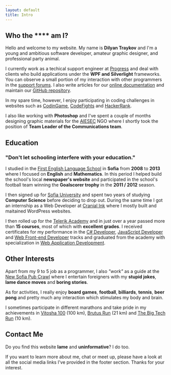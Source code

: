 ```yaml
---
layout: default
title: Intro
---
```


## <i class="fa fa-question-circle" aria-hidden="true"></i> Who the \*\*\*\* am I?

Hello and welcome to my website. My name is **Dilyan Traykov** and I'm a young and ambitious software developer, amateur graphic designer, and professional party animal.

I currently work as a techical support engineer at [Progress](https://www.progress.com/) and deal with clients who build applications under the **WPF and Silverlight** frameworks. You can observe a small portion of my interaction with other programmers in the [support forums](https://www.telerik.com/forums/wpf). I also write articles for our [online documentation](https://docs.telerik.com/devtools/wpf/introduction) and maintain our [GitHub repository](https://github.com/telerik/xaml-docs).

In my spare time, however, I enjoy participating in coding challenges in websites such as [CodinGame](https://www.codingame.com/profile/aeba2564473c943a5c7e7799b2122b940304311), [CodeFights](https://codefights.com/profile/dTraykov) and [HackerRank](https://www.hackerrank.com/dtraykov94).

I also like working with **Photoshop** and I've spent a couple of months designing graphic materials for the [AIESEC](http://aiesec.bg/) NGO where I shortly took the position of **Team Leader of the Communications team**.

## <i class="fa fa-graduation-cap" aria-hidden="true"></i> Education

### "Don't let schooling interfere with your education."

I studied in the [First English Language School](https://www.fels-sofia.org/) in **Sofia** from **2008** to **2013** where I focused on **English** and **Mathematics**. In this period I helped build the school's local **newspaper's website** and participated in the school's football team winning the **Goalscorer trophy** in the **2011 / 2012** season.

I then signed up for [Sofia University](https://www.uni-sofia.bg/) and spent two years of studying **Computer Science** before deciding to drop out. During the same time I got an internship as a Web Developer at [Cranial Ink](https://www.cranialink.com/) where I mostly built and maitained WordPress websites.

I then rolled up for the [Telerik Academy](http://telerikacademy.com/) and in just over a year passed more than **15 courses**, most of which with **excellent grades**. I received certificates for my performance in the [C# Developer](http://my.telerikacademy.com/certificates/View/1587/30ce1177?lipi=urn%3Ali%3Apage%3Ad_flagship3_profile_view_base%3BDu16QdihQg%2BghoNEhjQIWw%3D%3D), [JavaScript Developer](http://my.telerikacademy.com/certificates/View/1684/dc9899b8?lipi=urn%3Ali%3Apage%3Ad_flagship3_profile_view_base%3BDu16QdihQg%2BghoNEhjQIWw%3D%3D) and [Web Front-end Developer](http://my.telerikacademy.com/certificates/View/2179/d3b5390d?lipi=urn%3Ali%3Apage%3Ad_flagship3_profile_view_base%3BDu16QdihQg%2BghoNEhjQIWw%3D%3D) tracks and graduated from the academy with specialization in [Web Application Development](http://my.telerikacademy.com/certificates/View/1783/0b31ed0f?lipi=urn%3Ali%3Apage%3Ad_flagship3_profile_view_base%3BDu16QdihQg%2BghoNEhjQIWw%3D%3D).

## <i class="fa fa-beer" aria-hidden="true"></i> Other Interests

Apart from my 9 to 5 job as a programmer, I also *"work"* as a guide at the [New Sofia Pub Crawl](http://www.thenewsofiapubcrawl.com/) where I entertain foreigners with my **stupid jokes**, **lame dance moves** and **boring stories**.

As for activities, I really enjoy **board games**, **football**, **billiards**, **tennis**, **beer pong** and pretty much any interaction which stimulates my body and brain.

I sometimes participate in different marathons and take pride in my achievements in [Vitosha 100](http://vitosha100km.bg/) (100 km), [Brutus Run](http://brutusrun.com/) (21 km) and [The Big Tech Run](http://techrun.bg/the-big-tech-run/) (10 km).

## <i class="fa fa-envelope" aria-hidden="true"></i> Contact Me

Do you find this website **lame** and **uninformative**? I do too.

If you want to learn more about me, chat or meet up, please have a look at all the social media links I've provided in the footer section. Thanks for your interest.